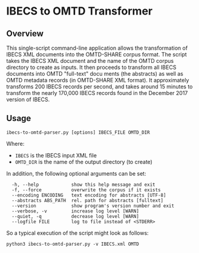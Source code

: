 # IBECS to OMTD Transformer

## Overview

This single-script command-line application allows the transformation of IBECS XML documents into the OMTD-SHARE corpus format. The script takes the IBECS XML document and the name of the OMTD corpus directory to create as inputs. It then proceeds to transform all IBECS documents into OMTD "full-text" docu ments (the abstracts) as well as OMTD metadata records (in OMTD-SHARE XML format). It approximately transforms 200 IBECS records per second, and takes around 15 minutes to transform the nearly 170,000 IBECS records found in the December 2017 version of IBECS.

## Usage

`ibecs-to-omtd-parser.py [options] IBECS_FILE OMTD_DIR`

Where:

- `IBECS` is the IBECS input XML file
- `OMTD_DIR` is the name of the output directory (to create)

In addition, the following optional arguments can be set:

```
  -h, --help            show this help message and exit
  -f, --force           overwrite the corpus if it exists
  --encoding ENCODING   text encoding for abstracts [UTF-8]
  --abstracts ABS_PATH  rel. path for abstracts [fulltext]
  --version             show program's version number and exit
  --verbose, -v         increase log level [WARN]
  --quiet, -q           decrease log level [WARN]
  --logfile FILE        log to file instead of <STDERR>
```

So a typical execution of the script might look as follows:

`python3 ibecs-to-omtd-parser.py -v IBECS.xml OMTD`

